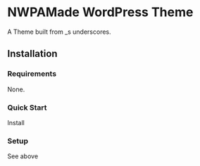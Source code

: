 NWPAMade WordPress Theme
===

A Theme built from _s underscores.

Installation
---------------

### Requirements

None.

### Quick Start

Install

### Setup

See above